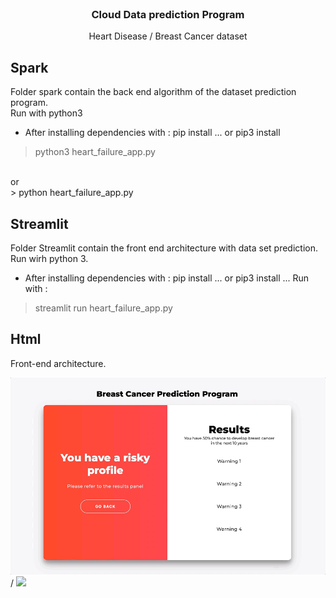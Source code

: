 <div id="top"></div>

<!-- PROJECT LOGO -->
<br />
<div align="center">

<h3 align="center">Cloud Data prediction Program</h3>

<p align="center">
        Heart Disease / Breast Cancer dataset
</p>
</div>


## Spark

Folder spark contain the back end algorithm of the dataset prediction program.
<br />
Run with python3
- After installing dependencies with : pip install ... or pip3 install
> python3 heart_failure_app.py
<br />
or
<br />
> python heart_failure_app.py


## Streamlit

Folder Streamlit contain the front end architecture with data set prediction.
<br />
Run wirh python 3.
- After installing dependencies with : pip install ... or pip3 install ...
Run with :
> streamlit run heart_failure_app.py

## Html

Front-end architecture.
<br />

![Alt text](BCP_cloud.gif) / ![](BCP_cloud_logo.gif)

